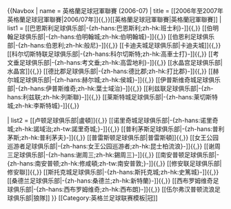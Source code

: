 {{Navbox
| name  = 英格蘭足球冠軍聯賽 (2006-07)
| title = [[2006年至2007年英格蘭足球冠軍聯賽|2006/07年]]{{,}}[[英格蘭足球冠軍聯賽|英格蘭冠軍聯賽]]
| list1 = [[巴恩斯利足球俱乐部|-{zh-hans:巴恩斯利;zh-hk:班士利}-]]{{,}} [[伯明翰足球俱乐部|-{zh-hans:伯明翰城;zh-hk:伯明翰城}-]]{{,}} [[伯恩利足球俱乐部|-{zh-hans:伯恩利;zh-hk:般尼}-]]{{,}} [[卡迪夫城足球俱乐部|卡迪夫城]]{{,}} [[科尔切斯特联足球俱乐部|-{zh-hans:科尔切斯特;zh-hk:高車士打}-]]{{,}} [[考文垂足球俱乐部|-{zh-hans:考文垂;zh-hk:高雲地利}-]]{{,}} [[水晶宫足球俱乐部|水晶宮]]{{,}} [[德比郡足球俱乐部|-{zh-hans:德比郡;zh-hk:打比郡}-]]{{,}} [[赫尔城足球俱乐部|-{zh-hans:赫尔城;zh-hk:侯城}-]]{{,}} [[伊普斯维奇城足球俱乐部|-{zh-hans:伊普斯维奇;zh-hk:葉士域治}-]]{{,}} [[利兹联足球俱乐部|-{zh-hans:利兹联;zh-hk:列斯聯}-]]{{,}} [[莱斯特城足球俱乐部|-{zh-hans:莱切斯特城;zh-hk:李斯特城}-]]{{,}} 

| list2 = [[卢顿足球俱乐部|盧頓]]{{,}} [[诺里奇城足球俱乐部|-{zh-hans:诺里奇城;zh-hk:諾域治;zh-tw:諾里奇城;}-]]{{,}} [[普利茅斯足球俱乐部|-{zh-hans:普利茅斯;zh-hk:普利茅夫}-]]{{,}} [[普雷斯顿足球俱乐部|普雷斯頓]]{{,}} [[女王公园巡游者足球俱乐部|-{zh-hans:女王公园巡游者;zh-hk:昆士柏流浪}-]]{{,}} [[谢周三足球俱乐部|-{zh-hans:谢周三;zh-hk:錫周三}-]]{{,}} [[南安普顿足球俱乐部|-{zh-hans:南安普顿;zh-hk:修咸頓;zh-tw:南安普敦;}-]]{{,}} [[修安联足球俱乐部|修安聯]]{{,}} [[斯托克城足球俱乐部|-{zh-hans:斯托克城;zh-hk:史篤城}-]]{{,}} [[桑德兰足球俱乐部|-{zh-hans:桑德兰;zh-hk:新特蘭}-]]{{,}} [[西布罗姆维奇足球俱乐部|-{zh-hans:西布罗姆维奇;zh-hk:西布朗}-]]{{,}} [[伍尔弗汉普顿流浪足球俱乐部|狼隊]]
}}<noinclude>
[[Category:英格兰足球联赛模板|冠]]
</noinclude>